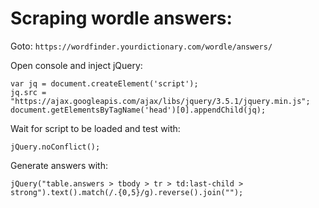 # Scraping wordle answers:

Goto: `https://wordfinder.yourdictionary.com/wordle/answers/`

Open console and inject jQuery:

```
var jq = document.createElement('script');
jq.src = "https://ajax.googleapis.com/ajax/libs/jquery/3.5.1/jquery.min.js";
document.getElementsByTagName('head')[0].appendChild(jq);
```

Wait for script to be loaded and test with:

```
jQuery.noConflict();
```

Generate answers with:

```
jQuery("table.answers > tbody > tr > td:last-child > strong").text().match(/.{0,5}/g).reverse().join("");
```
